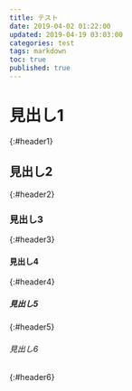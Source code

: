 ```yaml
---
title: テスト
date: 2019-04-02 01:22:00
updated: 2019-04-19 03:03:00
categories: test
tags: markdown
toc: true
published: true
---
```

# 見出し1
{:#header1}

## 見出し2
{:#header2}

### 見出し3
{:#header3}

#### 見出し4
{:#header4}

##### 見出し5
{:#header5}

###### 見出し6
{:#header6}
